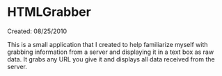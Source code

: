 # HTMLGrabber
Created: 08/25/2010

This is a small application that I created to help familiarize myself with grabbing information from a server
and displaying it in a text box as raw data. It grabs any URL you give it and displays all data received
from the server.

